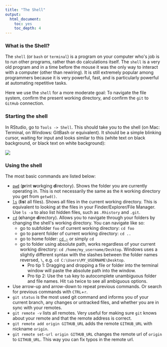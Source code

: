 ```yaml
---
title: "The Shell"
output:
  html_document:
    toc: yes
    toc_depth: 4
---
```



### What is the Shell?

The `shell` (or `bash` or `terminal`) is a program on your computer who's job is to run other programs, rather than do calculations itself. The `shell` is a very old program and in a time before the mouse it was the only way to interact with a computer (other than rewiring). It is still extremely popular among programmers because it is very powerful, fast, and is particularly powerful at automating repetitive tasks.

Here we use the `shell` for a more moderate goal: To navigate the file system, confirm the present working directory, and confirm the `git` to `GitHub` connection.

### Starting the shell

In RStudio, go to `Tools -> Shell`. This should take you to the shell (on Mac: Terminal, on Windows: GitBash or equivalent). It should be a simple blinking cursor, waiting for input and looks similar to this (white text on black background, or black text on white background):

![](http://upload.wikimedia.org/wikipedia/commons/thumb/e/e7/Bash_screenshot.png/440px-Bash_screenshot.png)


### Using the shell

The most basic commands are listed below:

* [`pwd`](https://en.wikipedia.org/wiki/Pwd) (**p**rint **w**orkging **d**irectory). Shows the folder you are currently operating in. This is not necessarily the same as the `R` working directory you get from `getwd()`.
* [`ls`](https://en.wikipedia.org/wiki/Ls) (**l**i**s**t all files). Shows all files in the current working directory. This is equivalent to looking at the files in your Finder/Explorer/File Manager. Use `ls -a` to also list hidden files, such as `.Rhistory` and `.git`.
* [`cd`](https://en.wikipedia.org/wiki/Cd_(command)) (**c**hange **d**irectory). Allows you to navigate through your folders by changing the shell's working directory. You can navigate like so:
    * go to subfolder `foo` of current working directory: `cd foo`
    * go to parent folder of current working directory: `cd ..`
    * go to home folder: [`cd ~`](http://tilde.club/~ford/tildepoint.jpg) or simply `cd`
    * go to folder using absolute path, works regardless of your current working directory: `cd /home/my_username/Desktop`. Windows uses a slightly different syntax with the slashes between the folder names reversed, `\`, e.g. `cd C:\Users\MY_USERNAME\Desktop`.
      * Pro tip 1: Dragging and dropping a file or folder into the terminal window will paste the absolute path into the window.
      * Pro tip 2: Use the `tab` key to autocomplete unambiguous folder and file names. Hit `tab` twice to see all ambiguous options.
* Use arrow-up and arrow-down to repeat previous commands. Or search for previous commands with `CTRL`+`r`.
* `git status` is the most used git command and informs you of your current branch,  any changes or untracked files, and whether you are in sync with your remotes.
* `git remote -v` lists all remotes. Very useful for making sure `git` knows about your remote and that the remote address is correct.
* `git remote add origin GITHUB_URL` adds the remote `GITHUB_URL` with nickname `origin`.
* `git remote set-url origin GITHUB_URL` changes the remote url of `origin` to `GITHUB_URL`. This way you can fix typos in the remote url.
